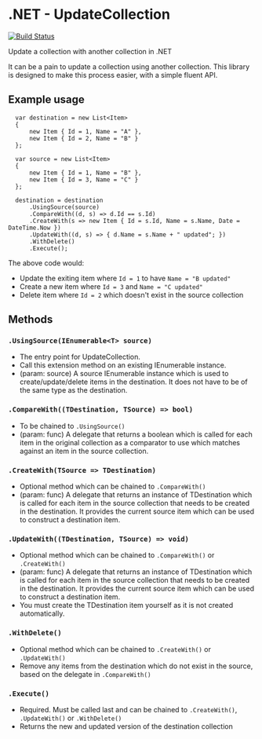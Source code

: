 # .NET - UpdateCollection

[![Build Status](https://travis-ci.org/mbrookson/dotnet-update-collection.svg?branch=master)](https://travis-ci.org/mbrookson/dotnet-update-collection)

Update a collection with another collection in .NET

It can be a pain to update a collection using another collection. This library is designed to make this process easier, with a simple fluent API.

## Example usage ##
```
  var destination = new List<Item> 
  { 
      new Item { Id = 1, Name = "A" },
      new Item { Id = 2, Name = "B" }
  };
  
  var source = new List<Item>
  {
      new Item { Id = 1, Name = "B" },
      new Item { Id = 3, Name = "C" }
  };

  destination = destination
      .UsingSource(source)
      .CompareWith((d, s) => d.Id == s.Id)
      .CreateWith(s => new Item { Id = s.Id, Name = s.Name, Date = DateTime.Now })
      .UpdateWith((d, s) => { d.Name = s.Name + " updated"; })
      .WithDelete()
      .Execute();
```

The above code would: 
- Update the exiting item where `Id = 1` to have `Name = "B updated"`
- Create a new item where `Id = 3` and `Name = "C updated"`
- Delete item where `Id = 2` which doesn't exist in the source collection


## Methods ##
### `.UsingSource(IEnumerable<T> source)` ###
- The entry point for UpdateCollection.
- Call this extension  method on an existing IEnumerable<TDestination> instance.
- (param: source) A source IEnumerable<TSource> instance which is used to create/update/delete items in the destination. It does not have to be of the same type as the destination.
  
### `.CompareWith((TDestination, TSource) => bool)` ###
- To be chained to `.UsingSource()`
- (param: func) A delegate that returns a boolean which is called for each item in the original collection as a comparator to use which matches against an item in the source collection.

### `.CreateWith(TSource => TDestination)` ###
- Optional method which can be chained to `.CompareWith()`
- (param: func) A delegate that returns an instance of TDestination which is called for each item in the source collection that needs to be created in the destination. It provides the current source item which can be used to construct a destination item.

### `.UpdateWith((TDestination, TSource) => void)` ###
- Optional method which can be chained to `.CompareWith()` or `.CreateWith()`
- (param: func) A delegate that returns an instance of TDestination which is called for each item in the source collection that needs to be created in the destination. It provides the current source item which can be used to construct a destination item.
- You must create the TDestination item yourself as it is not created automatically.

### `.WithDelete()` ###
- Optional method which can be chained to `.CreateWith()` or `.UpdateWith()`
- Remove any items from the destination which do not exist in the source, based on the delegate in `.CompareWith()`

### `.Execute()` ###
- Required. Must be called last and can be chained to `.CreateWith()`, `.UpdateWith()` or `.WithDelete()`
- Returns the new and updated version of the destination collection

